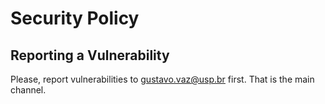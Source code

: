 # Security Policy

## Reporting a Vulnerability

Please, report vulnerabilities to gustavo.vaz@usp.br first. That is the main channel.
